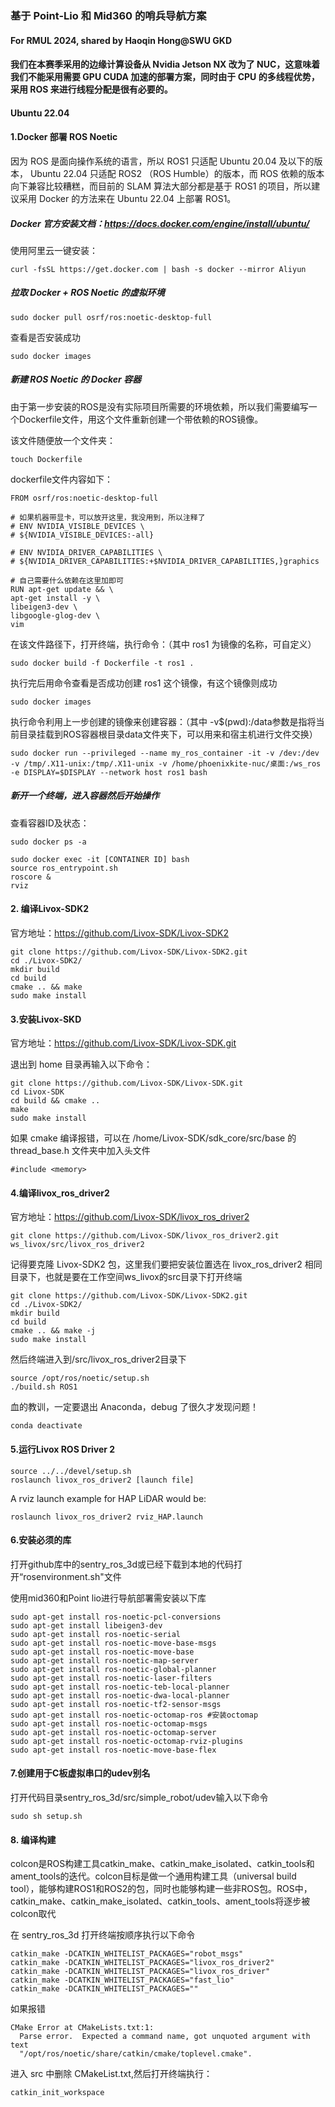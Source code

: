 ### 基于 Point-Lio 和 Mid360 的哨兵导航方案
#### For RMUL 2024, shared by Haoqin Hong@SWU GKD
#### 我们在本赛季采用的边缘计算设备从 Nvidia Jetson NX 改为了 NUC，这意味着我们不能采用需要 GPU CUDA 加速的部署方案，同时由于 CPU 的多线程优势，采用 ROS 来进行线程分配是很有必要的。

#### Ubuntu 22.04

#### 1.Docker 部署 ROS Noetic
因为 ROS 是面向操作系统的语言，所以 ROS1 只适配 Ubuntu 20.04 及以下的版本， Ubuntu 22.04 只适配 ROS2 （ROS Humble）的版本，而 ROS 依赖的版本向下兼容比较糟糕，而目前的 SLAM 算法大部分都是基于 ROS1 的项目，所以建议采用 Docker 的方法来在 Ubuntu 22.04 上部署 ROS1。


##### Docker 官方安装文档：https://docs.docker.com/engine/install/ubuntu/
使用阿里云一键安装：

```
curl -fsSL https://get.docker.com | bash -s docker --mirror Aliyun
```

##### 拉取 Docker + ROS Noetic 的虚拟环境
```
sudo docker pull osrf/ros:noetic-desktop-full
```

查看是否安装成功
```
sudo docker images
```

##### 新建 ROS Noetic 的 Docker 容器

由于第一步安装的ROS是没有实际项目所需要的环境依赖，所以我们需要编写一个Dockerfile文件，用这个文件重新创建一个带依赖的ROS镜像。 

该文件随便放一个文件夹：
```
touch Dockerfile
```

dockerfile文件内容如下：
```
FROM osrf/ros:noetic-desktop-full
 
# 如果机器带显卡，可以放开这里，我没用到，所以注释了
# ENV NVIDIA_VISIBLE_DEVICES \
# ${NVIDIA_VISIBLE_DEVICES:-all}
 
# ENV NVIDIA_DRIVER_CAPABILITIES \
# ${NVIDIA_DRIVER_CAPABILITIES:+$NVIDIA_DRIVER_CAPABILITIES,}graphics
 
# 自己需要什么依赖在这里加即可
RUN apt-get update && \
apt-get install -y \
libeigen3-dev \
libgoogle-glog-dev \
vim
```

在该文件路径下，打开终端，执行命令：（其中 ros1 为镜像的名称，可自定义）
```
sudo docker build -f Dockerfile -t ros1 .
```

执行完后用命令查看是否成功创建 ros1 这个镜像，有这个镜像则成功
```
sudo docker images
```

执行命令利用上一步创建的镜像来创建容器：（其中 -v$(pwd):/data参数是指将当前目录挂载到ROS容器根目录data文件夹下，可以用来和宿主机进行文件交换）
```
sudo docker run --privileged --name my_ros_container -it -v /dev:/dev -v /tmp/.X11-unix:/tmp/.X11-unix -v /home/phoenixkite-nuc/桌面:/ws_ros -e DISPLAY=$DISPLAY --network host ros1 bash
```

##### 新开一个终端，进入容器然后开始操作
查看容器ID及状态：
```
sudo docker ps -a
```

```
sudo docker exec -it [CONTAINER ID] bash
source ros_entrypoint.sh
roscore &
rviz
```


#### 2. 编译Livox-SDK2
官方地址：https://github.com/Livox-SDK/Livox-SDK2

```
git clone https://github.com/Livox-SDK/Livox-SDK2.git
cd ./Livox-SDK2/
mkdir build
cd build
cmake .. && make
sudo make install
```

#### 3.安装Livox-SKD
官方地址：https://github.com/Livox-SDK/Livox-SDK.git

退出到 home 目录再输入以下命令：

```
git clone https://github.com/Livox-SDK/Livox-SDK.git
cd Livox-SDK
cd build && cmake ..
make
sudo make install
```

如果 cmake 编译报错，可以在 /home/Livox-SDK/sdk_core/src/base 的 thread_base.h 文件夹中加入头文件 

```
#include <memory>
```

#### 4.编译livox_ros_driver2
官方地址：https://github.com/Livox-SDK/livox_ros_driver2

```
git clone https://github.com/Livox-SDK/livox_ros_driver2.git ws_livox/src/livox_ros_driver2
```

记得要克隆 Livox-SDK2 包，这里我们要把安装位置选在 livox_ros_driver2 相同目录下，也就是要在工作空间ws_livox的src目录下打开终端
```
git clone https://github.com/Livox-SDK/Livox-SDK2.git
cd ./Livox-SDK2/
mkdir build
cd build
cmake .. && make -j
sudo make install
```

然后终端进入到/src/livox_ros_driver2目录下

```
source /opt/ros/noetic/setup.sh
./build.sh ROS1
```

血的教训，一定要退出 Anaconda，debug 了很久才发现问题！

```
conda deactivate
```

#### 5.运行Livox ROS Driver 2
```
source ../../devel/setup.sh
roslaunch livox_ros_driver2 [launch file]
```

A rviz launch example for HAP LiDAR would be:
```
roslaunch livox_ros_driver2 rviz_HAP.launch
```

#### 6.安装必须的库
打开github库中的sentry_ros_3d或已经下载到本地的代码打开“rosenvironment.sh"文件

使用mid360和Point lio进行导航部署需安装以下库
```
sudo apt-get install ros-noetic-pcl-conversions
sudo apt-get install libeigen3-dev
sudo apt-get install ros-noetic-serial
sudo apt-get install ros-noetic-move-base-msgs
sudo apt-get install ros-noetic-move-base
sudo apt-get install ros-noetic-map-server
sudo apt-get install ros-noetic-global-planner
sudo apt-get install ros-noetic-laser-filters
sudo apt-get install ros-noetic-teb-local-planner
sudo apt-get install ros-noetic-dwa-local-planner
sudo apt-get install ros-noetic-tf2-sensor-msgs
sudo apt-get install ros-noetic-octomap-ros #安装octomap
sudo apt-get install ros-noetic-octomap-msgs
sudo apt-get install ros-noetic-octomap-server
sudo apt-get install ros-noetic-octomap-rviz-plugins
sudo apt-get install ros-noetic-move-base-flex
```

#### 7.创建用于C板虚拟串口的udev别名
打开代码目录sentry_ros_3d/src/simple_robot/udev输入以下命令
```
sudo sh setup.sh
```

#### 8. 编译构建
colcon是ROS构建工具catkin_make、catkin_make_isolated、catkin_tools和ament_tools的迭代。colcon目标是做一个通用构建工具（universal build tool），能够构建ROS1和ROS2的包，同时也能够构建一些非ROS包。ROS中，catkin_make、catkin_make_isolated、catkin_tools、ament_tools将逐步被colcon取代

在 sentry_ros_3d 打开终端按顺序执行以下命令
```
catkin_make -DCATKIN_WHITELIST_PACKAGES="robot_msgs"
catkin_make -DCATKIN_WHITELIST_PACKAGES="livox_ros_driver2"
catkin_make -DCATKIN_WHITELIST_PACKAGES="livox_ros_driver"
catkin_make -DCATKIN_WHITELIST_PACKAGES="fast_lio"
catkin_make -DCATKIN_WHITELIST_PACKAGES=""
```

如果报错
```
CMake Error at CMakeLists.txt:1:
  Parse error.  Expected a command name, got unquoted argument with text
  "/opt/ros/noetic/share/catkin/cmake/toplevel.cmake".
```

进入 src 中删除 CMakeList.txt,然后打开终端执行：

```
catkin_init_workspace

```


